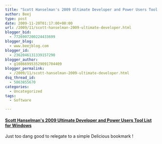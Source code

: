 ```yaml
---
title: "Scott Hanselman's 2009 Ultimate Developer and Power Users Tool List for Windows"
author: Beej
type: post
date: 2009-11-20T01:17:00+00:00
url: /2009/11/scott-hanselman-2009-ultimate-developer.html
blogger_bid:
  - 7726907200224433699
blogger_blog:
  - www.beejblog.com
blogger_id:
  - 2362046131339157290
blogger_author:
  - g108669953529091704409
blogger_permalink:
  - /2009/11/scott-hanselman-2009-ultimate-developer.html
dsq_thread_id:
  - 5863855670
categories:
  - Uncategorized
tags:
  - Software

---
```

#### [Scott Hanselman's 2009 Ultimate Developer and Power Users Tool List for Windows][1]

Just too dang good to relegate to a simple Delicious bookmark !

 [1]: http://www.hanselman.com/blog/ScottHanselmans2009UltimateDeveloperAndPowerUsersToolListForWindows.aspx